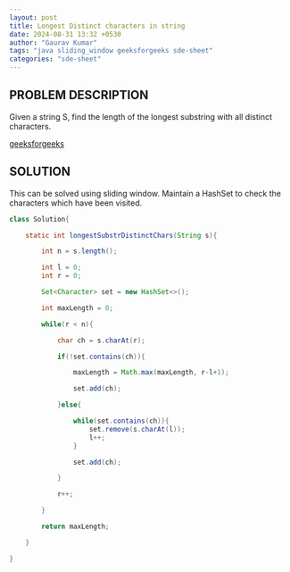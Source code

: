 ```yaml
---
layout: post
title: Longest Distinct characters in string
date: 2024-08-31 13:32 +0530
author: "Gaurav Kumar"
tags: "java sliding_window geeksforgeeks sde-sheet"
categories: "sde-sheet"
---
```


## PROBLEM DESCRIPTION

Given a string S, find the length of the longest substring with all distinct characters.

[geeksforgeeks](https://www.geeksforgeeks.org/problems/longest-distinct-characters-in-string5848/1?page=4)

## SOLUTION

This can be solved using sliding window. Maintain a HashSet to check the characters which have been visited.

```java
class Solution{

    static int longestSubstrDistinctChars(String s){

        int n = s.length();

        int l = 0;
        int r = 0;

        Set<Character> set = new HashSet<>();

        int maxLength = 0;

        while(r < n){

            char ch = s.charAt(r);

            if(!set.contains(ch)){

                maxLength = Math.max(maxLength, r-l+1);

                set.add(ch);

            }else{

                while(set.contains(ch)){
                    set.remove(s.charAt(l));
                    l++;
                }

                set.add(ch);

            }

            r++;

        }

        return maxLength;

    }

}
```
